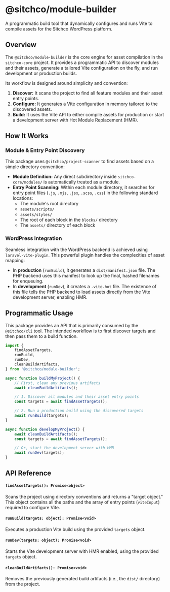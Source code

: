 # @sitchco/module-builder

A programmatic build tool that dynamically configures and runs Vite to compile assets for the Sitchco WordPress platform.

## Overview

The `@sitchco/module-builder` is the core engine for asset compilation in the `sitchco-core` project. It provides a programmatic API to discover modules and their assets, generate a tailored Vite configuration on the fly, and run development or production builds.

Its workflow is designed around simplicity and convention:

1.  **Discover:** It scans the project to find all feature modules and their asset entry points.
2.  **Configure:** It generates a Vite configuration in memory tailored to the discovered assets.
3.  **Build:** It uses the Vite API to either compile assets for production or start a development server with Hot Module Replacement (HMR).

## How It Works

### Module & Entry Point Discovery

This package uses `@sitchco/project-scanner` to find assets based on a simple directory convention:

* **Module Definition:** Any direct subdirectory inside `sitchco-core/modules/` is automatically treated as a module.
* **Entry Point Scanning:** Within each module directory, it searches for entry point files (`.js`, `.mjs`, `.jsx`, `.scss`, `.css`) in the following standard locations:
    * The module's root directory
    * `assets/scripts/`
    * `assets/styles/`
    * The root of each block in the `blocks/` directory
    * The `assets/` directory of each block

### WordPress Integration

Seamless integration with the WordPress backend is achieved using `laravel-vite-plugin`. This powerful plugin handles the complexities of asset mapping:

* In **production** (`runBuild`), it generates a `dist/manifest.json` file. The PHP backend uses this manifest to look up the final, hashed filenames for enqueuing.
* In **development** (`runDev`), it creates a `.vite.hot` file. The existence of this file tells the PHP backend to load assets directly from the Vite development server, enabling HMR.

## Programmatic Usage

This package provides an API that is primarily consumed by the `@sitchco/cli` tool. The intended workflow is to first discover targets and then pass them to a build function.

```javascript
import {
    findAssetTargets,
    runBuild,
    runDev,
    cleanBuildArtifacts,
} from '@sitchco/module-builder';

async function buildMyProject() {
    // First, clean any previous artifacts
    await cleanBuildArtifacts();

    // 1. Discover all modules and their asset entry points
    const targets = await findAssetTargets();

    // 2. Run a production build using the discovered targets
    await runBuild(targets);
}

async function developMyProject() {
    await cleanBuildArtifacts();
    const targets = await findAssetTargets();

    // Or, start the development server with HMR
    await runDev(targets);
}
```

## API Reference

#### `findAssetTargets(): Promise<object>`

Scans the project using directory conventions and returns a "target object." This object contains all the paths and the array of entry points (`viteInput`) required to configure Vite.

#### `runBuild(targets: object): Promise<void>`

Executes a production Vite build using the provided `targets` object.

#### `runDev(targets: object): Promise<void>`

Starts the Vite development server with HMR enabled, using the provided `targets` object.

#### `cleanBuildArtifacts(): Promise<void>`

Removes the previously generated build artifacts (i.e., the `dist/` directory) from the project.
